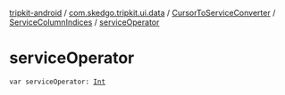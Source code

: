 [tripkit-android](../../../index.md) / [com.skedgo.tripkit.ui.data](../../index.md) / [CursorToServiceConverter](../index.md) / [ServiceColumnIndices](index.md) / [serviceOperator](./service-operator.md)

# serviceOperator

`var serviceOperator: `[`Int`](https://kotlinlang.org/api/latest/jvm/stdlib/kotlin/-int/index.html)